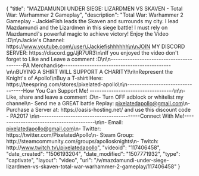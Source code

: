 {
    "title": "MAZDAMUNDI UNDER SIEGE: LIZARDMEN VS SKAVEN - Total War: Warhammer 2 Gameplay",
    "description": "Total War: Warhammer 2 Gameplay - JackieFish leads the Skaven and surrounds my city. I lead Mazdamundi and the Lizardmen in this siege battle! I must rely on Mazdamundi's powerful magic to achieve victory! Enjoy the Video :D\n\nJackie's Channel: https:\/\/www.youtube.com\/user\/Jackiefishhhhhh\n\nJOIN MY DISCORD SERVER: https:\/\/discord.gg\/JjR7UR3\n\nIf you enjoyed the video don't forget to Like and Leave a comment :D\n\n-----------------------------------------PA Merchandise---------------------------------------------\n\nBUYING A SHIRT WILL SUPPORT A CHARITY!\n\nRepresent the Knight's of Apollo!\nBuy a T-shirt Here: https:\/\/teespring.com\/stores\/pixelated-apollo\n\n----------------------------------How You Can Support Me! -----------------------------------\n\n- Like, share and leave a comment :D\n- Turn OFF adblock or whitelist my channel\n- Send me a GREAT battle Replay: pixelatedapollo@gmail.com\n- Purchase a Server at: https:\/\/oasis-hosting.net\/ and use this discount code - PA2017 \n\n------------------------------------------Connect With Me!-----------------------------------------\n\n- Email: pixelatedapollo@gmail.com\n- Twitter: https:\/\/twitter.com\/PixelatedApollo\n- Steam Group:  http:\/\/steamcommunity.com\/groups\/apollosknights\n- Twitch: http:\/\/www.twitch.tv\/pixelatedapollo",
    "videoid": "117406458",
    "date_created": "1506193204",
    "date_modified": "1507771932",
    "type": "captivate",
    "layout": "video",
    "url": "\/v\/mazdamundi-under-siege-lizardmen-vs-skaven-total-war-warhammer-2-gameplay\/117406458"
}